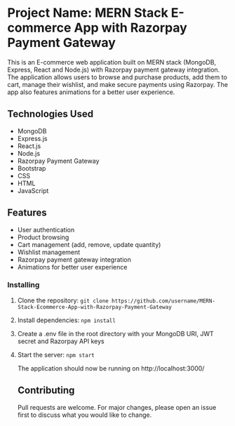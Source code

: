 # Project Name: MERN Stack E-commerce App with Razorpay Payment Gateway

This is an E-commerce web application built on MERN stack (MongoDB, Express, React and Node.js) with Razorpay payment gateway integration. The application allows users to browse and purchase products, add them to cart, manage their wishlist, and make secure payments using Razorpay. The app also features animations for a better user experience.

## Technologies Used

- MongoDB
- Express.js
- React.js
- Node.js
- Razorpay Payment Gateway
- Bootstrap
- CSS
- HTML
- JavaScript

## Features

- User authentication
- Product browsing 
- Cart management (add, remove, update quantity)
- Wishlist management
- Razorpay payment gateway integration  
- Animations for better user experience


### Installing

1. Clone the repository: `git clone https://github.com/username/MERN-Stack-Ecommerce-App-with-Razorpay-Payment-Gateway` 
2. Install dependencies: `npm install` 
3. Create a .env file in the root directory with your MongoDB URI, JWT secret and Razorpay API keys 
4. Start the server: `npm start` 

   The application should now be running on http://localhost:3000/

   ## Contributing

   Pull requests are welcome. For major changes, please open an issue first to discuss what you would like to change.
